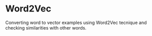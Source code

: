 # Word2Vec
Converting word to vector examples using Word2Vec tecnique and checking similarities with other words.
